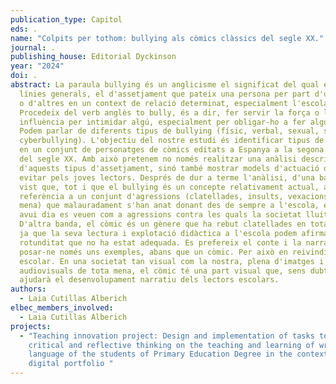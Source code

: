 ```yaml
---
publication_type: Capitol
eds: .
name: "Colpits per tothom: bullying als còmics clàssics del segle XX."
journal: .
publishing_house: Editorial Dyckinson
year: "2024"
doi: .
abstract: La paraula bullying és un anglicisme el significat del qual és, en
  línies generals, el d'assetjament que pateix una persona per part d'una altra
  o d'altres en un context de relació determinat, especialment l'escolar.
  Procedeix del verb anglès to bully, és a dir, fer servir la força o la
  influència per intimidar algú, especialment per obligar-ho a fer alguna cosa.
  Podem parlar de diferents tipus de bullying (físic, verbal, sexual, social,
  cyberbullying). L'objectiu del nostre estudi és identificar tipus de bullying
  en un conjunt de personatges de còmics editats a Espanya a la segona meitat
  del segle XX. Amb això pretenem no només realitzar una anàlisi descriptiva
  d'aquests tipus d'assetjament, sinó també mostrar models d'actuació que calen
  evitar pels joves lectors. Després de dur a terme l'anàlisi, d'una banda, hem
  vist que, tot i que el bullying és un concepte relativament actual, aquest fa
  referència a un conjunt d'agressions (clatellades, insults, vexacions de tota
  mena) que malauradament s'han anat donant des de sempre a l'escola, encara que
  avui dia es veuen com a agressions contra les quals la societat lluita.
  D'altra banda, el còmic és un gènere que ha rebut clatellades en tota regla,
  ja que la seva lectura i explotació didàctica a l'escola podem afirmar amb
  rotunditat que no ha estat adequada. Es prefereix el conte i la narració, per
  posar-ne només uns exemples, abans que un còmic. Per això en reivindiquem l'ús
  escolar. En una societat tan visual com la nostra, plena d'imatges i codis
  audiovisuals de tota mena, el còmic té una part visual que, sens dubte,
  ajudarà el desenvolupament narratiu dels lectors escolars.
authors:
  - Laia Cutillas Alberich
elbec_members_involved:
  - Laia Cutillas Alberich
projects:
  - "Teaching innovation project: Design and implementation of tasks to promote
    critical and reflective thinking on the teaching and learning of written
    language of the students of Primary Education Degree in the context of the
    digital portfolio "
---
```

